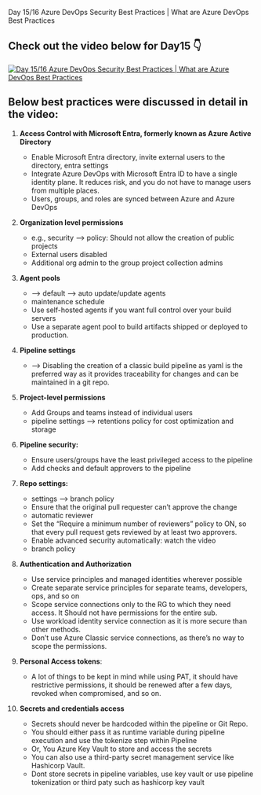 Day 15/16 Azure DevOps Security Best Practices | What are Azure DevOps Best Practices
## Check out the video below for Day15 👇

[![Day 15/16 Azure DevOps Security Best Practices | What are Azure DevOps Best Practices](https://img.youtube.com/vi/l5hSkcSRiVI/sddefault.jpg)](https://youtu.be/l5hSkcSRiVI)

## Below best practices were discussed in detail in the video:

1. **Access Control with Microsoft Entra, formerly known as Azure Active Directory**
    - Enable Microsoft Entra directory, invite external users to the directory, entra settings
    - Integrate Azure DevOps with Microsoft Entra ID to have a single identity plane. It reduces risk, and you do not have to manage users from multiple places.
    - Users, groups, and roles are synced between Azure and Azure DevOps

2. **Organization level permissions**
    - e.g., security --> policy: Should not allow the creation of public projects
    - External users disabled
    - Additional org admin to the group project collection admins

3. **Agent pools**
   - --> default --> auto update/update agents
   - maintenance schedule
   - Use self-hosted agents if you want full control over your build servers
   - Use a separate agent pool to build artifacts shipped or deployed to production.
  
4. **Pipeline settings**
   -  --> Disabling the creation of a classic build pipeline as yaml is the preferred way as it provides traceability for changes and can be maintained in a git repo.

5. **Project-level permissions**
    - Add Groups and teams instead of individual users
    - pipeline settings --> retentions policy for cost optimization and storage

6. **Pipeline security:**
    - Ensure users/groups have the least privileged access to the pipeline
    - Add checks and default approvers to the pipeline

7. **Repo settings:**
    - settings --> branch policy
    - Ensure that the original pull requester can’t approve the change
    - automatic reviewer
    - Set the “Require a minimum number of reviewers” policy to ON, so that every pull request gets reviewed by at least two approvers.
    - Enable advanced security automatically: watch the video
    - branch policy

8. **Authentication and Authorization**
    - Use service principles and managed identities wherever possible
    - Create separate service principles for separate teams, developers, ops, and so on
    - Scope service connections only to the RG to which they need access. It Should not have permissions for the entire sub.
    -  Use workload identity service connection as it is more secure than other methods.
    - Don’t use Azure Classic service connections, as there’s no way to scope the permissions.
  
9. **Personal Access tokens**:
    - A lot of things to be kept in mind while using PAT, it should have restrictive permissions, it should be renewed after a few days, revoked when compromised, and so on.

10. **Secrets and credentials access**
    - Secrets should never be hardcoded within the pipeline or Git Repo.
    - You should either pass it as runtime variable during pipeline execution and use the tokenize step within Pipeline
    - Or, You Azure Key Vault to store and access the secrets
    - You can also use a third-party secret management service like Hashicorp Vault.
    - Dont store secrets in pipeline variables, use key vault or use pipeline tokenization or third paty such as hashicorp key vault
